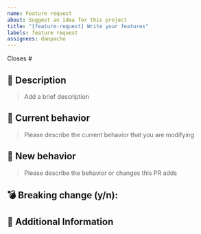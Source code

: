```yaml
---
name: Feature request
about: Suggest an idea for this project
title: "[feature-request] Write your features"
labels: feature request
assignees: danpacho
---
```


<!---
Thanks for creating a Pull Request :)

Please read the following before submitting:
- Keep your PR as small as possible.
- PRs that adds new external dependencies might take a while to review.
- Limit your PR to one type (docs, feature, refactoring, ci, or bugfix)
-->

Closes # <!-- Github issue # here -->

## 📝 Description

> Add a brief description

## 💪 Current behavior

> Please describe the current behavior that you are modifying

## 🦾 New behavior

> Please describe the behavior or changes this PR adds

## 💣 Breaking change (y/n):

<!-- If Yes, please describe the impact and migration path for existing users. -->

## 📝 Additional Information
